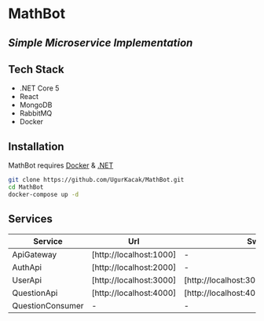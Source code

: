 # MathBot
## _Simple Microservice Implementation_

## Tech Stack

- .NET Core 5
- React
- MongoDB
- RabbitMQ
- Docker

## Installation

MathBot requires [Docker](https://www.docker.com/) & [.NET](https://dotnet.microsoft.com/)

```sh
git clone https://github.com/UgurKacak/MathBot.git
cd MathBot
docker-compose up -d
```

## Services

| Service | Url | Swagger |
| ------ | ------ | ------ |
| ApiGateway | [http://localhost:1000] | - |
| AuthApi | [http://localhost:2000] | - |
| UserApi | [http://localhost:3000] | [http://localhost:3000/swagger/index.html] |
| QuestionApi | [http://localhost:4000] | [http://localhost:4000/swagger/index.html] |
| QuestionConsumer | - | - |
